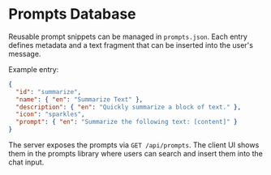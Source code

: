 # Prompts Database

Reusable prompt snippets can be managed in `prompts.json`. Each entry defines metadata and a text fragment that can be inserted into the user's message.

Example entry:

```json
{
  "id": "summarize",
  "name": { "en": "Summarize Text" },
  "description": { "en": "Quickly summarize a block of text." },
  "icon": "sparkles",
  "prompt": { "en": "Summarize the following text: [content]" }
}
```

The server exposes the prompts via `GET /api/prompts`. The client UI shows them in the prompts library where users can search and insert them into the chat input.
